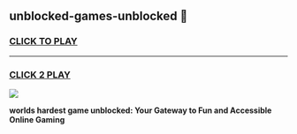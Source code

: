 
## unblocked-games-unblocked 👋
<h3>
<a href="https://premium.freeplayer.one?title=unblocked-games-unblocked&ref=14F">CLICK TO PLAY</a></h3>
<hr>

<h3>
<a href="https://premium.freeplayer.one?title=unblocked-games-unblocked&ref=14F">CLICK 2 PLAY</a>
  
</h3>

<a href="https://premium.freeplayer.one?title=unblocked-games-unblocked&ref=12F/"><img src="https://clearcache.store/games.png"></a>


**worlds hardest game unblocked: Your Gateway to Fun and Accessible Online Gaming**
